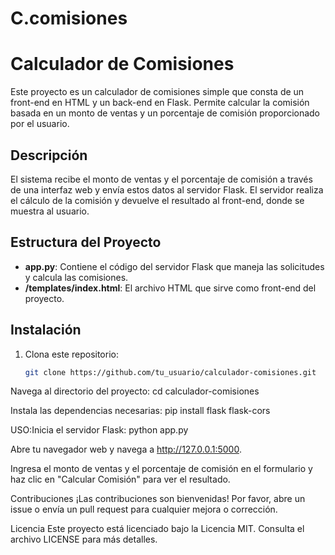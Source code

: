 # C.comisiones

# Calculador de Comisiones

Este proyecto es un calculador de comisiones simple que consta de un front-end en HTML y un back-end en Flask. Permite calcular la comisión basada en un monto de ventas y un porcentaje de comisión proporcionado por el usuario.

## Descripción

El sistema recibe el monto de ventas y el porcentaje de comisión a través de una interfaz web y envía estos datos al servidor Flask. El servidor realiza el cálculo de la comisión y devuelve el resultado al front-end, donde se muestra al usuario.

## Estructura del Proyecto


- **app.py**: Contiene el código del servidor Flask que maneja las solicitudes y calcula las comisiones.
- **/templates/index.html**: El archivo HTML que sirve como front-end del proyecto.

## Instalación

1. Clona este repositorio:
   ```bash
   git clone https://github.com/tu_usuario/calculador-comisiones.git

Navega al directorio del proyecto:
cd calculador-comisiones

Instala las dependencias necesarias:
pip install flask flask-cors

USO:Inicia el servidor Flask:
python app.py

Abre tu navegador web y navega a http://127.0.0.1:5000.

Ingresa el monto de ventas y el porcentaje de comisión en el formulario y haz clic en "Calcular Comisión" para ver el resultado.

Contribuciones
¡Las contribuciones son bienvenidas! Por favor, abre un issue o envía un pull request para cualquier mejora o corrección.

Licencia
Este proyecto está licenciado bajo la Licencia MIT. Consulta el archivo LICENSE para más detalles.
